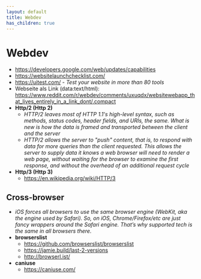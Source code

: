 ```yaml
---
layout: default
title: Webdev
has_children: true
---
```


# Webdev
- <https://developers.google.com/web/updates/capabilities>
- <https://websitelaunchchecklist.com/>
- <https://uitest.com/> - *Test your website in more than 80 tools*
- Webseite als Link (data:text/html): <https://www.reddit.com/r/webdev/comments/uxuqdx/websitewebapp_that_lives_entirely_in_a_link_dont/.compact>
- **Http/2 (Http 2)**
  - *HTTP/2 leaves most of HTTP 1.1's high-level syntax, such as methods, status codes, header fields, and URIs, the same. What is new is how the data is framed and transported between the client and the server*
  - *HTTP/2 allows the server to "push" content, that is, to respond with data for more queries than the client requested. This allows the server to supply data it knows a web browser will need to render a web page, without waiting for the browser to examine the first response, and without the overhead of an additional request cycle*
- **Http/3 (Http 3)**
  - <https://en.wikipedia.org/wiki/HTTP/3>


## Cross-browser
- *iOS forces all browsers to use the same browser engine (WebKit, aka the engine used by Safari). So, on iOS, Chrome/Firefox/etc are just fancy wrappers around the Safari engine. That’s why supported tech is the same in all browsers there.*
- **browserslist**
  - <https://github.com/browserslist/browserslist>
  - <https://jamie.build/last-2-versions>
  - <http://browserl.ist/>
- **caniuse**
  - <https://caniuse.com/>

